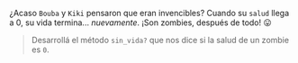 ¿Acaso `Bouba` y `Kiki` pensaron que eran invencibles? Cuando su `salud` llega a 0, su vida termina... _nuevamente_. ¡Son zombies, después de todo! :stuck_out_tongue:

> Desarrollá el método `sin_vida?` que nos dice si la salud de un zombie es `0`.